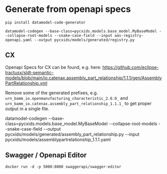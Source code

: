 # Generate from openapi specs

```
pip install datamodel-code-generator

datamodel-codegen --base-class=pycxids.models.base_model.MyBaseModel --collapse-root-models --snake-case-field --input aas-registry-openapi.yaml --output pycxids/models/generated/registry.py
```

## CX
Openapi Specs for CX can be found, e.g. here:
https://github.com/eclipse-tractusx/sldt-semantic-models/blob/main/io.catenax.assembly_part_relationship/1.1.1/gen/AssemblyPartRelationship.yml

Remove some of the generated prefixes, e.g.
`urn_bamm_io.openmanufacturing_characteristic_2.0.0_` and `urn_bamm_io.catenax.assembly_part_relationship_1.1.1_` to get proper output in a single file.

datamodel-codegen --base-class=pycxids.models.base_model.MyBaseModel --collapse-root-models --snake-case-field --output pycxids/models/generated/assembly_part_relationship.py --input pycxids/models/assemblypartrelationship_1.1.1.yaml

## Swagger / Openapi Editor
```
docker run -d -p 5000:8080 swaggerapi/swagger-editor
```
